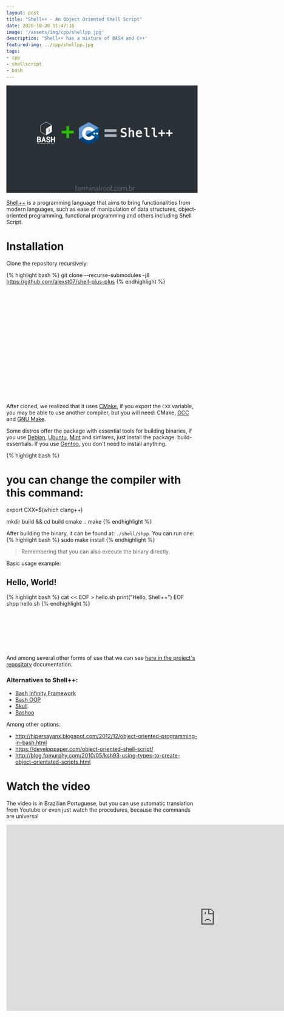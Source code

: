 ```yaml
---
layout: post
title: "Shell++ - An Object Oriented Shell Script"
date: 2020-10-20 11:47:16
image: '/assets/img/cpp/shellpp.jpg'
description: 'Shell++ has a mixture of BASH and C++'
featured-img: ../cpp/shellpp.jpg
tags:
- cpp
- shellscript
- bash
---
```


![Shell++ - An Object Oriented Shell Script](/assets/img/cpp/shellpp.jpg)


[Shell++](https://github.com/alexst07/shell-plus-plus) is a programming language that aims to bring functionalities from modern languages, such as ease of manipulation of data structures, object-oriented programming, functional programming and others including Shell Script.

# Installation
Clone the repository recursively:

{% highlight bash %}
git clone --recurse-submodules -j8 https://github.com/alexst07/shell-plus-plus
{% endhighlight %}

<!-- QUADRADO -->
<script async src="//pagead2.googlesyndication.com/pagead/js/adsbygoogle.js"></script>
<ins class="adsbygoogle"
style="display:inline-block;width:336px;height:280px"
data-ad-client="ca-pub-2838251107855362"
data-ad-slot="5351066970"></ins>
<script>
(adsbygoogle = window.adsbygoogle || []).push({});
</script>

After cloned, we realized that it uses [CMake](https://en.terminalroot.com.br/how-to-compile-your-programs-with-cmake/), if you export the `CXX` variable, you may be able to use another compiler, but you will need: CMake, [GCC](https://en.terminalroot.com.br/gcc-vs-llvm-which-is-the-best-compiler/) and [GNU Make](https://en.terminalroot.com.br/how-to-create-a-makefile/).

Some distros offer the package with essential tools for building binaries, if you use [Debian](https://en.terminalroot.com.br/meet-devuan-gnu-linux-a-debian-without-systemd/), [Ubuntu](https://en.terminalroot.com.br/customize-your-ubuntu-with-wayland-sway-ulauncher-waybar/), [Mint](https://en.terminalroot.com.br/how-to-customize-your-linux-mint-with-i3-polybar-rofi/) and simlares, just install the package: build-essentials. If you use [Gentoo](https://en.terminalroot.com.br/how-to-create-an-ebuild-on-gentoo/), you don't need to install anything.

{% highlight bash %}
# you can change the compiler with this command:
export CXX=$(which clang++)

mkdir build && cd build
cmake ..
make
{% endhighlight %}

After building the binary, it can be found at: `./shell/shpp`. You can run one:
{% highlight bash %}
sudo make install
{% endhighlight %}

> Remembering that you can also execute the binary directly.

Basic usage example:
## Hello, World!
{% highlight bash %}
cat << EOF > hello.sh
print("Hello, Shell++")
EOF
shpp hello.sh
{% endhighlight %}

<!-- LISTA MIN -->
<script async src="//pagead2.googlesyndication.com/pagead/js/adsbygoogle.js"></script>
<ins class="adsbygoogle"
style="display:inline-block;width:730px;height:95px"
data-ad-client="ca-pub-2838251107855362"
data-ad-slot="5351066970"></ins>
<script>
(adsbygoogle = window.adsbygoogle || []).push({});
</script>

And among several other forms of use that we can see [here in the project's repository](https://github.com/alexst07/shell-plus-plus) documentation.

### Alternatives to Shell++:
+ [Bash Infinity Framework](https://github.com/niieani/bash-oo-framework)
+ [Bash OOP](https://github.com/lenormf/bash-oop)
+ [Skull](https://github.com/tomas/skull)
+ [Bashoo](https://github.com/kjkuan/bashoo)

Among other options:

+ <http://hipersayanx.blogspot.com/2012/12/object-oriented-programming-in-bash.html>
+ <https://developpaper.com/object-oriented-shell-script/>
+ <http://blog.fpmurphy.com/2010/05/ksh93-using-types-to-create-object-orientated-scripts.html>


# Watch the video
The video is in Brazilian Portuguese, but you can use automatic translation from Youtube or even just watch the procedures, because the commands are universal

<iframe width="1100" height="490" src="https://www.youtube.com/embed/0Av5wG2Lkl8" frameborder="0" allow="accelerometer; autoplay; clipboard-write; encrypted-media; gyroscope; picture-in-picture" allowfullscreen></iframe>


<!-- RETANGULO LARGO 2 -->
<script async src="//pagead2.googlesyndication.com/pagead/js/adsbygoogle.js"></script>
<ins class="adsbygoogle"
style="display:block; text-align:center;"
data-ad-layout="in-article"
data-ad-format="fluid"
data-ad-client="ca-pub-2838251107855362"
data-ad-slot="8549252987"></ins>
<script>
(adsbygoogle = window.adsbygoogle || []).push({});
</script>



